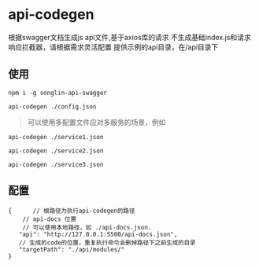 <!--
 * @Date: 2020-06-12 17:04:42
 * @LastEditors: songlin
 * @LastEditTime: 2020-06-15 13:23:35
 * @FilePath: \codegen\README.md
--> 
# api-codegen
 根据swagger文档生成js api文件,基于axios库的请求
 不生成基础index.js和请求响应拦截器，请根据需求灵活配置
 提供示例的api目录，在/api目录下

## 使用
``` shell
npm i -g songlin-api-swagger

api-codegen ./config.json
```

> 可以使用多配置文件应对多服务的场景，例如
```
api-codegen ./service1.json

api-codegen ./service2.json

api-codegen ./service3.json

```
 ## 配置
 
 ``` 
 {      // 根路径为执行api-codegen的路径
     // api-docs 位置
     // 可以使用本地路径，如 ./api-docs.json.
    "api": "http://127.0.0.1:5500/api-docs.json",
    // 生成的code的位置，重复执行命令会删掉路径下之前生成的目录
    "targetPath": "./api/modules/"
}
 ```